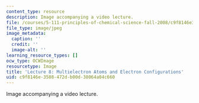 ```yaml
---
content_type: resource
description: Image accompanying a video lecture.
file: /courses/5-111-principles-of-chemical-science-fall-2008/c9f8146e3588472db00d38064a04c660_8.jpg
file_type: image/jpeg
image_metadata:
  caption: ''
  credit: ''
  image-alt: ''
learning_resource_types: []
ocw_type: OCWImage
resourcetype: Image
title: 'Lecture 8: Multielectron Atoms and Electron Configurations'
uid: c9f8146e-3588-472d-b00d-38064a04c660
---
```

Image accompanying a video lecture.

